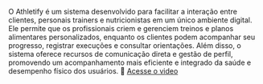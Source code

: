 O Athletify é um sistema desenvolvido para facilitar a interação entre clientes, personais trainers e nutricionistas em um único ambiente digital. Ele permite que os profissionais criem e gerenciem treinos e planos alimentares personalizados, enquanto os clientes podem acompanhar seu progresso, registrar execuções e consultar orientações. Além disso, o sistema oferece recursos de comunicação direta e gestão de perfil, promovendo um acompanhamento mais eficiente e integrado da saúde e desempenho físico dos usuários.
🔗 [Acesse o video](https://exemplo.com)
